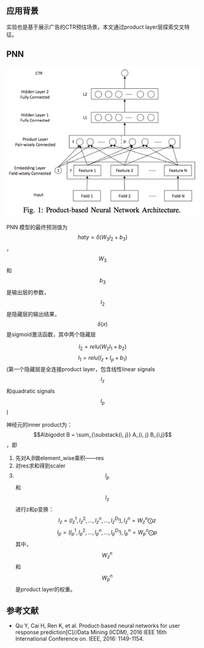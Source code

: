 ## 应用背景

实验也是基于展示广告的CTR预估场景，本文通过product layer层探索交叉特征。

## PNN

![PNN](pic/pnn.png)

PNN 模型的最终预测值为$$hat{y} = \delta(W_3l_2 + b_3)$$，$$W_3$$和$$b_3$$是输出层的参数，$$l_2$$是隐藏层的输出结果，$$ \delta(x)$$是sigmoid激活函数，其中两个隐藏层

$$l_2 = relu(W_2l_1 + b_2)$$
$$l_1 = relu(l_z + l_p + b_1)$$
(第一个隐藏层是全连接product layer，包含线性linear signals $$l_z$$ 和quadratic signals $$l_p$$)

神经元的inner product为： $$A\bigodot B = \sum_{\substack{i, j}} A_{i, j} B_{i,j}$$，即
1. 先对A,B做element_wise乘积——res
2. 对res求和得到scaler
3. $$l_p$$和$$l_z$$进行z和p变换：
	$$l_z = (l_z^1, l_z^2, ..., l_z^n,..., l_z^{D_1}), l_z^n = W_z^n \bigodot z$$
	$$l_p = (l_p^1, l_p^2, ..., l_p^n,..., l_p^{D_1}), l_p^n = W_p^n \bigodot p$$
其中，$$W_z^n$$和$$W_p^n$$是product layer的权重。

## 参考文献

- Qu Y, Cai H, Ren K, et al. Product-based neural networks for user response prediction[C]//Data Mining (ICDM), 2016 IEEE 16th International Conference on. IEEE, 2016: 1149-1154.

